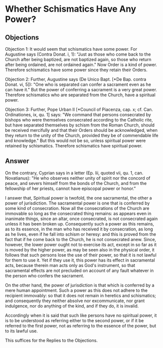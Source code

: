 # Whether Schismatics Have Any Power?

## Objections

Objection 1: It would seem that schismatics have some power. For Augustine says (Contra Donat. i, 1): "Just as those who come back to the Church after being baptized, are not baptized again, so those who return after being ordained, are not ordained again." Now Order is a kind of power. Therefore schismatics have some power since they retain their Orders.

Objection 2: Further, Augustine says (De Unico Bapt. [*De Bap. contra Donat. vi, 5]): "One who is separated can confer a sacrament even as he can have it." But the power of conferring a sacrament is a very great power. Therefore schismatics who are separated from the Church, have a spiritual power.

Objection 3: Further, Pope Urban II [*Council of Piacenza, cap. x; cf. Can. Ordinationes, ix, qu. 1] says: "We command that persons consecrated by bishops who were themselves consecrated according to the Catholic rite, but have separated themselves by schism from the Roman Church, should be received mercifully and that their Orders should be acknowledged, when they return to the unity of the Church, provided they be of commendable life and knowledge." But this would not be so, unless spiritual power were retained by schismatics. Therefore schismatics have spiritual power.

## Answer

On the contrary, Cyprian says in a letter (Ep. lii, quoted vii, qu. 1, can. Novatianus): "He who observes neither unity of spirit nor the concord of peace, and severs himself from the bonds of the Church, and from the fellowship of her priests, cannot have episcopal power or honor."

I answer that, Spiritual power is twofold, the one sacramental, the other a power of jurisdiction. The sacramental power is one that is conferred by some kind of consecration. Now all the consecrations of the Church are immovable so long as the consecrated thing remains: as appears even in inanimate things, since an altar, once consecrated, is not consecrated again unless it has been broken up. Consequently such a power as this remains, as to its essence, in the man who has received it by consecration, as long as he lives, even if he fall into schism or heresy: and this is proved from the fact that if he come back to the Church, he is not consecrated anew. Since, however, the lower power ought not to exercise its act, except in so far as it is moved by the higher power, as may be seen also in the physical order, it follows that such persons lose the use of their power, so that it is not lawful for them to use it. Yet if they use it, this power has its effect in sacramental acts, because therein man acts only as God's instrument, so that sacramental effects are not precluded on account of any fault whatever in the person who confers the sacrament.

On the other hand, the power of jurisdiction is that which is conferred by a mere human appointment. Such a power as this does not adhere to the recipient immovably: so that it does not remain in heretics and schismatics; and consequently they neither absolve nor excommunicate, nor grant indulgence, nor do anything of the kind, and if they do, it is invalid.

Accordingly when it is said that such like persons have no spiritual power, it is to be understood as referring either to the second power, or if it be referred to the first power, not as referring to the essence of the power, but to its lawful use.

This suffices for the Replies to the Objections.
